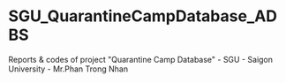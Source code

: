 # SGU_QuarantineCampDatabase_ADBS
Reports &amp; codes of project "Quarantine Camp Database" - SGU - Saigon University - Mr.Phan Trong Nhan
